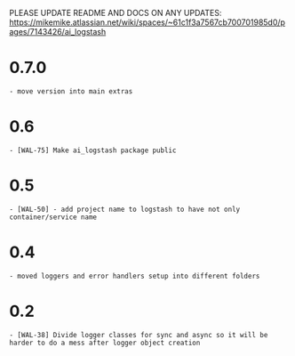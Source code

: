 PLEASE UPDATE README AND DOCS ON ANY UPDATES:
https://mikemike.atlassian.net/wiki/spaces/~61c1f3a7567cb700701985d0/pages/7143426/ai_logstash

# 0.7.0

    - move version into main extras

# 0.6

    - [WAL-75] Make ai_logstash package public

# 0.5
    - [WAL-50] - add project name to logstash to have not only container/service name

# 0.4
    - moved loggers and error handlers setup into different folders

# 0.2
    - [WAL-38] Divide logger classes for sync and async so it will be harder to do a mess after logger object creation